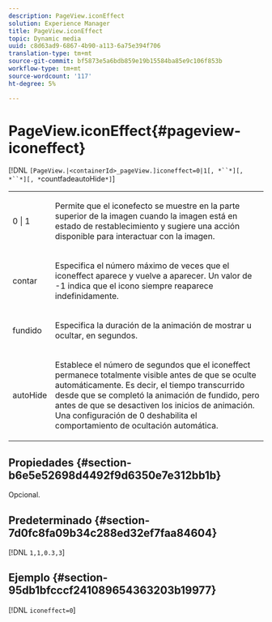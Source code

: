 ```yaml
---
description: PageView.iconEffect
solution: Experience Manager
title: PageView.iconEffect
topic: Dynamic media
uuid: c8d63ad9-6867-4b90-a113-6a75e394f706
translation-type: tm+mt
source-git-commit: bf5873e5a6bdb859e19b15584ba85e9c106f853b
workflow-type: tm+mt
source-wordcount: '117'
ht-degree: 5%

---
```



# PageView.iconEffect{#pageview-iconeffect}

[!DNL `[PageView.|<containerId>_pageView.]iconeffect=0|1[, *``*][, *``*][, *`countfadeautoHide`*]`]

<table id="table_DD66FFC263A34220876DD204BFE62D49"> 
 <tbody> 
  <tr> 
   <td colname="col1"> <p> <span class="codeph"> 0 | 1</span> </p> </td> 
   <td colname="col2"> <p> Permite que el <span class="codeph"> iconefecto</span> se muestre en la parte superior de la imagen cuando la imagen está en estado de restablecimiento y sugiere una acción disponible para interactuar con la imagen. </p> </td> 
  </tr> 
  <tr> 
   <td colname="col1"> <p> <span class="codeph"><span class="varname"> contar</span></span> </p> </td> 
   <td colname="col2"> <p> Especifica el número máximo de veces que el <span class="codeph"> iconeffect</span> aparece y vuelve a aparecer. Un valor de <span class="codeph"> -1</span> indica que el icono siempre reaparece indefinidamente. </p> </td> 
  </tr> 
  <tr> 
   <td colname="col1"> <p><span class="codeph"><span class="varname"> fundido</span></span> </p> </td> 
   <td colname="col2"> <p>Especifica la duración de la animación de mostrar u ocultar, en segundos. </p> </td> 
  </tr> 
  <tr> 
   <td colname="col1"> <p><span class="codeph"><span class="varname"> autoHide</span></span> </p> </td> 
   <td colname="col2"> <p>Establece el número de segundos que el <span class="codeph"> iconeffect</span> permanece totalmente visible antes de que se oculte automáticamente. Es decir, el tiempo transcurrido desde que se completó la animación de fundido, pero antes de que se desactiven los inicios de animación. Una configuración de <span class="codeph"> 0</span> deshabilita el comportamiento de ocultación automática. </p> </td> 
  </tr> 
 </tbody> 
</table>

## Propiedades {#section-b6e5e52698d4492f9d6350e7e312bb1b}

Opcional.

## Predeterminado {#section-7d0fc8fa09b34c288ed32ef7faa84604}

[!DNL `1,1,0.3,3`]

## Ejemplo {#section-95db1bfcccf241089654363203b19977}

[!DNL `iconeffect=0`]
